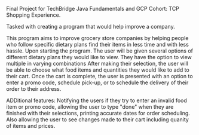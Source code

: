 Final Project for TechBridge Java Fundamentals and GCP Cohort: TCP Shopping Experience.

Tasked with creating a program that would help improve a company.

This program aims to improve grocery store companies by helping people who follow specific dietary plans find their items in less time and with less hassle.
Upon starting the program. The user will be given several options of different dietary plans they would like to view. They have the option to view multiple in varying combinations
After making their selection, the user will be able to choose what food items and quantities they would like to add to their cart.
Once the cart is complete, the user is presented with an option to enter a promo code, schedule pick-up, or to schedule the delivery of their order to their address.


ADDitional features: 
Notifying the users if they try to enter an invalid food item or promo code, allowing the user to type "done" when they are finished with their selections, printing accurate dates for order scheduling.
Also allowing the user to see changes made to their cart including quanity of items and prices.
